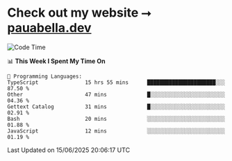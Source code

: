 # Check out my website ⭢ [pauabella.dev](https://pauabella.dev)

<!--START_SECTION:waka-->
![Code Time](http://img.shields.io/badge/Code%20Time-4%2C533%20hrs%2054%20mins-blue)

📊 **This Week I Spent My Time On** 

```text
💬 Programming Languages: 
TypeScript               15 hrs 55 mins      ██████████████████████░░░   87.50 % 
Other                    47 mins             █░░░░░░░░░░░░░░░░░░░░░░░░   04.36 % 
Gettext Catalog          31 mins             █░░░░░░░░░░░░░░░░░░░░░░░░   02.91 % 
Bash                     20 mins             ░░░░░░░░░░░░░░░░░░░░░░░░░   01.88 % 
JavaScript               12 mins             ░░░░░░░░░░░░░░░░░░░░░░░░░   01.19 % 
```


 Last Updated on 15/06/2025 20:06:17 UTC
<!--END_SECTION:waka-->
